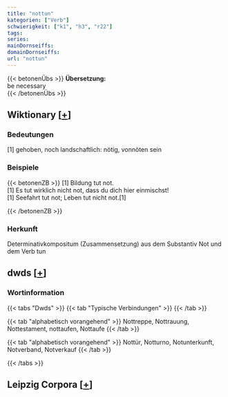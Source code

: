```yaml
---
title: "nottun"
kategorien: ["Verb"]
schwierigkeit: ["k1", "h3", "r22"]
tags:
series:
mainDornseiffs:
domainDornseiffs:
url: "nottun"
---
```


{{< betonenÜbs >}}
**Übersetzung:**  
be necessary  
{{< /betonenÜbs >}}

## Wiktionary [[+](https://de.wiktionary.org/wiki/nottun)]

### Bedeutungen
[1] gehoben, noch landschaftlich: nötig, vonnöten sein  

### Beispiele
{{< betonenZB >}}
[1] Bildung tut not.  
[1] Es tut wirklich nicht not, dass du dich hier einmischst!  
[1] Seefahrt tut not; Leben tut nicht not.[1]  

{{< /betonenZB >}}
### Herkunft
Determinativkompositum (Zusammensetzung) aus dem Substantiv Not und dem Verb tun  



## dwds [[+](https://www.dwds.de/wb/nottun)]

### Wortinformation
{{< tabs "Dwds" >}}
{{< tab "Typische Verbindungen" >}}
{{< /tab >}}

{{< tab "alphabetisch vorangehend" >}}
Nottreppe, Nottrauung, Nottestament, nottaufen, Nottaufe
{{< /tab >}}

{{< tab "alphabetisch vorangehend" >}}
Nottür, Notturno, Notunterkunft, Notverband, Notverkauf
{{< /tab >}}

{{< /tabs >}}

## Leipzig Corpora [[+](https://corpora.uni-leipzig.de/en/res?word=nottun&corpusId=deu_newscrawl-public_2018)]


